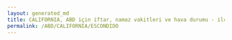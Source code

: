 ```yaml
---
layout: generated_md
title: CALIFORNIA, ABD için iftar, namaz vakitleri ve hava durumu - ilçe/eyalet seç
permalink: /ABD/CALIFORNIA/ESCONDIDO
---
```


<script type="text/javascript">
  var country = ABD;
  var city = CALIFORNIA;
  var state = ESCONDIDO;
  var lat = 72;
  var lon = 21;
</script>
